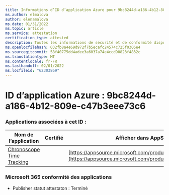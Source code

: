 ```yaml
---
title: Informations d’ID d’application Azure pour 9bc8244d-a186-4b12-809e-c47b3eee73c6
ms.author: elmalova
author: elenamalova
ms.date: 01/31/2022
ms.topic: article
ms.service: attestation
certification_type: attested
description: Toutes les informations de sécurité et de conformité disponibles pour 9bc8244d-a186-4b12-809e-c47b3eee73c6.
ms.openlocfilehash: 032fb8a4e69d972f7b5ecafc24574c725f0306e4
ms.sourcegitcommit: 58f40775dd4adee3a6037a74e4ccd98823f4832c
ms.translationtype: MT
ms.contentlocale: fr-FR
ms.lasthandoff: 02/01/2022
ms.locfileid: "62303869"
---
```

# <a name="azure-app-id-9bc8244d-a186-4b12-809e-c47b3eee73c6"></a>ID d’application Azure : 9bc8244d-a186-4b12-809e-c47b3eee73c6


### <a name="apps-associated-with-this-id"></a>Applications associées à cet ID :
| **Nom de l’application** | **Certifié** | **Afficher dans AppSource** |
|--------------|---------------|-----------------------|
| [Chronoscope Time Tracking](https://docs.microsoft.com/microsoft-365-app-certification/forward/WA200003095) |  | [https://appsource.microsoft.com/product/office/WA200003095](https://appsource.microsoft.com/product/office/WA200003095) |

### <a name="microsoft-365-app-compliance-status"></a>Microsoft 365 conformité des applications
- Publisher statut attestaton : Terminé
